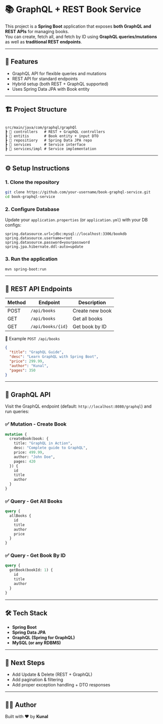 # 📚 GraphQL + REST Book Service

This project is a **Spring Boot** application that exposes **both GraphQL and REST APIs** for managing books.  
You can create, fetch all, and fetch by ID using **GraphQL queries/mutations** as well as **traditional REST endpoints**.

---

## 🚀 Features
- GraphQL API for flexible queries and mutations
- REST API for standard endpoints
- Hybrid setup (both REST + GraphQL supported)
- Uses Spring Data JPA with Book entity

---

## 🏗️ Project Structure

```

src/main/java/com/graphql/graphQl
┣ 📂 controllers   # REST + GraphQL controllers
┣ 📂 entitis       # Book entity + input DTO
┣ 📂 repositiory   # Spring Data JPA repo
┣ 📂 services      # Service interface
┣ 📂 services/impl # Service implementation

````

---

## ⚙️ Setup Instructions

### 1. Clone the repository
```bash
git clone https://github.com/your-username/book-graphql-service.git
cd book-graphql-service
````

### 2. Configure Database

Update your `application.properties` (or `application.yml`) with your DB configs:

```properties
spring.datasource.url=jdbc:mysql://localhost:3306/bookdb
spring.datasource.username=root
spring.datasource.password=yourpassword
spring.jpa.hibernate.ddl-auto=update
```

### 3. Run the application

```bash
mvn spring-boot:run
```

---

## 🔗 REST API Endpoints

| Method | Endpoint          | Description     |
| ------ | ----------------- | --------------- |
| POST   | `/api/books`      | Create new book |
| GET    | `/api/books`      | Get all books   |
| GET    | `/api/books/{id}` | Get book by ID  |

📌 Example `POST /api/books`

```json
{
  "title": "GraphQL Guide",
  "desc": "Learn GraphQL with Spring Boot",
  "price": 299.99,
  "author": "Kunal",
  "pages": 350
}
```

---

## 🔮 GraphQL API

Visit the GraphQL endpoint (default: `http://localhost:8080/graphql`) and run queries:

### ✅ Mutation - Create Book

```graphql
mutation {
  createBook(book: {
    title: "GraphQL in Action",
    desc: "Complete guide to GraphQL",
    price: 499.99,
    author: "John Doe",
    pages: 420
  }) {
    id
    title
    author
  }
}
```

### ✅ Query - Get All Books

```graphql
query {
  allBooks {
    id
    title
    author
    price
  }
}
```

### ✅ Query - Get Book By ID

```graphql
query {
  getBook(bookId: 1) {
    id
    title
    author
  }
}
```

---

## 🛠️ Tech Stack

* **Spring Boot**
* **Spring Data JPA**
* **GraphQL (Spring for GraphQL)**
* **MySQL (or any RDBMS)**

---

## 📌 Next Steps

* Add Update & Delete (REST + GraphQL)
* Add pagination & filtering
* Add proper exception handling + DTO responses

---

## 👨‍💻 Author

Built with ❤️ by **Kunal**

